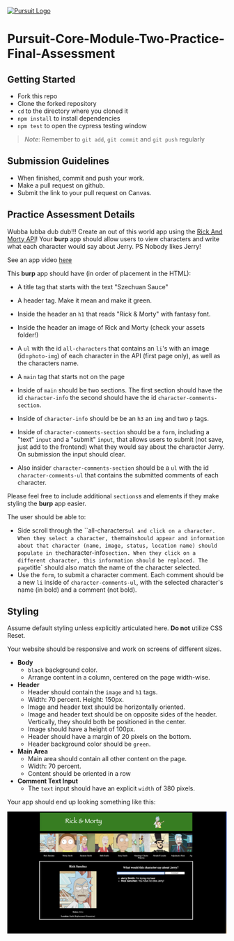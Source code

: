 [![Pursuit Logo](https://avatars1.githubusercontent.com/u/5825944?s=200&v=4)](https://pursuit.org)

# Pursuit-Core-Module-Two-Practice-Final-Assessment

## Getting Started 
* Fork this repo
* Clone the forked repository
* `cd` to the directory where you cloned it
* `npm install` to install dependencies
* `npm test` to open the cypress testing window

> *Note*: Remember to `git add`, `git commit` and `git push` regularly

## Submission Guidelines
  * When finished, commit and push your work.
  * Make a pull request on github.
  * Submit the link to your pull request on Canvas. 


## Practice Assessment Details

Wubba lubba dub dub!!! Create an out of this world app using the [Rick And Morty API](https://rickandmortyapi.com/)! Your **burp** app should allow users to view characters and write what each character would say about Jerry. PS Nobody likes Jerry! 

See an app video [here](https://www.youtube.com/watch?v=bGyZYHU3cJ0)

This **burp** app should have (in order of placement in the HTML):
- A title tag that starts with the text "Szechuan Sauce"
- A header tag. Make it mean and make it green. 
- Inside the header an `h1` that reads "Rick & Morty" with fantasy font.
- Inside the header an image of Rick and Morty (check your assets folder!)

- A `ul` with the id `all-characters` that contains an `li`'s with an image (id=`photo-img`) of each character in the API (first page only), as well as the characters name.
- A `main` tag that starts not on the page
- Inside of `main` should be two sections. The first section should have the id `character-info` the second should have the id `character-comments-section`.
- Inside of `character-info` should be be an `h3` an `img` and two `p` tags. 
- Inside of `character-comments-section` should be a `form`, including a "text" `input` and a "submit" `input`, that allows users to submit (not save, just add to the frontend) what they would say about the character Jerry. On submission the input should clear.
- Also insider `character-comments-section`  should be a `ul` with the id `character-comments-ul` that contains the submitted comments of each character.

Please feel free to include additional `sections`s and elements if they make styling the **burp** app easier.

The user should be able to:

- Side scroll through the ``all-characters` ul and click on a character. When they select a character, the `main` should appear and information about that character (name, image, status, location name) should populate in the `character-info` section. When they click on a different character, this information should be replaced. The page `title` should also match the name of the character selected. 
- Use the `form`, to submit a character comment. Each comment should be a new `li` inside of `character-comments-ul`, with the selected character's name (in bold) and a comment (not bold).

## Styling

Assume default styling unless explicitly articulated here. **Do not** utilize CSS Reset.

Your website should be responsive and work on screens of different sizes.

- **Body**
  - `black` background color.
  - Arrange content in a column, centered on the page width-wise.
- **Header**
  - Header should contain the `image` and `h1` tags.
  - Width: 70 percent. Height: 150px.
  - Image and header text should be horizontally oriented.
  - Image and header text should be on opposite sides of the header. Vertically, they should both be positioned in the center.
  - Image should have a height of 100px.
  - Header should have a margin of 20 pixels on the bottom.
  - Header background color should be `green`.
- **Main Area**
  - Main area should contain all other content on the page.
  - Width: 70 percent.
  - Content should be oriented in a row
- **Comment Text Input**
  - The `text` input should have an explicit `width` of 380 pixels.

Your app should end up looking something like this:

![screen](./assets/screenshot.png)
